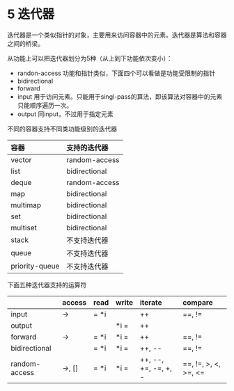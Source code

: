 # 5 迭代器

迭代器是一个类似指针的对象，主要用来访问容器中的元素。迭代器是算法和容器之间的桥梁。

从功能上可以把迭代器划分为5种（从上到下功能依次变小）：

- randon-access
  功能和指针类似，下面四个可以看做是功能受限制的指针
- bidirectional
- forward
- input
  用于访问元素。只能用于singl-pass的算法，即该算法对容器中的元素只能顺序遍历一次。
- output
  同input，不过用于指定元素

不同的容器支持不同类功能级别的迭代器

|容器|支持的迭代器|
|:-|:-|
|vector|random-access|
|list|bidirectional|
|deque|random-access|
|map|bidirectional|
|multimap|bidirectional|
|set|bidirectional|
|multiset|bidirectional|
|stack|不支持迭代器|
|queue|不支持迭代器|
|priority-queue|不支持迭代器|

下面五种迭代器支持的运算符

|               | access   | read  | write | iterate               | compare                |
| :------------ | :------- | :---- | :---- | :-------------------- | :--------------------- |
| input         | \->      | = \*i |       | \++                   | ==, !=                 |
| output        |          |       | \*i = | \++                   |                        |
| forward       | \->      | = \*i | \*i = | \++                   | ==, !=                 |
| bidirectional |          | = \*i | \*i = | \++, --               | ==, !=                 |
| random-access | \->, \[] | = \*i | \*i = | \++, --, +=, -=, +, - | ==, !=, >, \<, >=, \<= |

